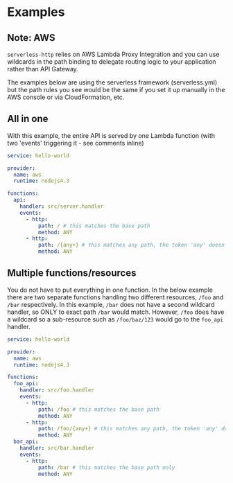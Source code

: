 # Examples

## Note: AWS

`serverless-http` relies on AWS Lambda Proxy Integration and you can use wildcards in the path binding to delegate routing logic to your application rather than API Gateway.

The examples below are using the serverless framework (serverless.yml) but the path rules you see would be the same if you set it up manually in the AWS console or via CloudFormation, etc.

## All in one

With this example, the entire API is served by one Lambda function (with two 'events' triggering it - see comments inline)

```yml
service: hello-world

provider:
  name: aws
  runtime: nodejs4.3

functions:
  api:
    handler: src/server.handler
    events:
      - http:
          path: / # this matches the base path
          method: ANY
      - http:
          path: /{any+} # this matches any path, the token 'any' doesn't mean anything special
          method: ANY
```

## Multiple functions/resources

You do not have to put everything in one function. In the below example there are two separate functions handling two different resources, `/foo` and `/bar` respectively. In this example, `/bar` does not have a second wildcard handler, so ONLY to exact path `/bar` would match. However, `/foo` does have a wildcard so a sub-resource such as `/foo/baz/123` would go to the `foo_api` handler.

```yml
service: hello-world

provider:
  name: aws
  runtime: nodejs4.3

functions:
  foo_api:
    handler: src/foo.handler
    events:
      - http:
          path: /foo # this matches the base path
          method: ANY
      - http:
          path: /foo/{any+} # this matches any path, the token 'any' doesn't mean anything special
          method: ANY
  bar_api:
    handler: src/bar.handler
    events:
      - http:
          path: /bar # this matches the base path only
          method: ANY
```
